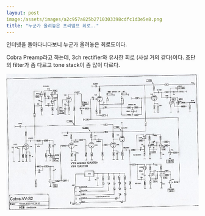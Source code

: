 ```yaml
---
layout: post
image:/assets/images/a2c957a825b2710303398cdfc1d3e5e8.png
title: "누군가 올려놓은 프리앰프 회로.."
---
```


인터넷을 돌아다니다보니 누군가 올려놓은 회로도이다.

Cobra Preamp라고 하는데, 3ch rectifier와 유사한 회로 (사실 거의 같다)이다. 초단의 filter가 좀 다르고 tone stack이 좀 많이 다르다.


![image](/assets/images/a2c957a825b2710303398cdfc1d3e5e8.png)

